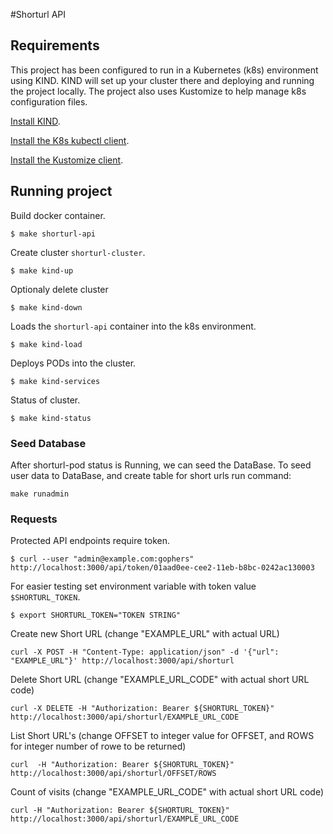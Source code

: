 #Shorturl API

## Requirements

This project has been configured to run in a Kubernetes (k8s) environment using
KIND. KIND will set up your cluster there and deploying and running the project locally. The project also uses Kustomize to help manage k8s configuration files.

[Install KIND](https://kind.sigs.k8s.io/docs/user/quick-start/).

[Install the K8s kubectl client](https://kubernetes.io/docs/tasks/tools/install-kubectl/).

[Install the Kustomize client](https://kubernetes-sigs.github.io/kustomize/installation/).

## Running project

Build docker container.

```
$ make shorturl-api
```

Create cluster `shorturl-cluster`.

```
$ make kind-up

```

Optionaly delete cluster

```
$ make kind-down

```

Loads the `shorturl-api` container into the k8s environment.

```
$ make kind-load
```

Deploys PODs into the cluster.

```
$ make kind-services
```

Status of cluster.

```
$ make kind-status
```

### Seed Database

After shorturl-pod status is Running, we can seed the DataBase.
To seed user data to DataBase, and create table for short urls run command:

```
make runadmin
```

### Requests

Protected API endpoints require token.

```
$ curl --user "admin@example.com:gophers" http://localhost:3000/api/token/01aad0ee-cee2-11eb-b8bc-0242ac130003
```

For easier testing set environment variable with token value `$SHORTURL_TOKEN`.

```
$ export SHORTURL_TOKEN="TOKEN STRING"
```

Create new Short URL (change "EXAMPLE_URL" with actual URL)

```
curl -X POST -H "Content-Type: application/json" -d '{"url": "EXAMPLE_URL"}' http://localhost:3000/api/shorturl
```

Delete Short URL (change "EXAMPLE_URL_CODE" with actual short URL code)

```
curl -X DELETE -H "Authorization: Bearer ${SHORTURL_TOKEN}" http://localhost:3000/api/shorturl/EXAMPLE_URL_CODE
```

List Short URL's (change OFFSET to integer value for OFFSET, and ROWS for integer number of rowe to be returned)

```
curl  -H "Authorization: Bearer ${SHORTURL_TOKEN}" http://localhost:3000/api/shorturl/OFFSET/ROWS
```

Count of visits (change "EXAMPLE_URL_CODE" with actual short URL code)

```
curl -H "Authorization: Bearer ${SHORTURL_TOKEN}" http://localhost:3000/api/shorturl/EXAMPLE_URL_CODE
```
